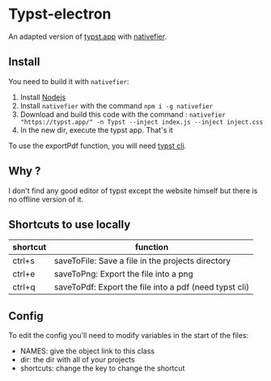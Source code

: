 # Typst-electron
An adapted version of [typst.app](https://typst.app/) with [nativefier](https://github.com/nativefier/nativefier).

## Install 
You need to build it with `nativefier`:
1. Install [Nodejs](https://nodejs.org)
2. Install `nativefier` with the command `npm i -g nativefier`
3. Download and build this code with the command : `nativefier "https://typst.app/" -n Typst --inject index.js --inject inject.css`
4. In the new dir, execute the typst app. That's it

To use the exportPdf function, you will need [typst cli](https://github.com/typst/typst).

## Why ?
I don't find any good editor of typst except the website himself but there is no offline version of it.

## Shortcuts to use locally
| shortcut | function |
| --- | --- |
| ctrl+s | saveToFile: Save a file in the projects directory |
| ctrl+e | saveToPng: Export the file into a png |
| ctrl+q | saveToPdf: Export the file into a pdf (need typst cli) |

## Config

To edit the config you'll need to modify variables in the start of the files:
- NAMES: give the object link to this class
- dir: the dir with all of your projects
- shortcuts: change the key to change the shortcut
